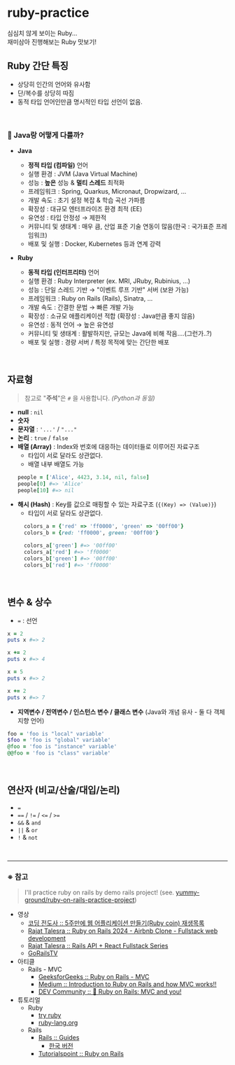 # ruby-practice
심심치 않게 보이는 Ruby...<br/>
재미삼아 진행해보는 Ruby 맛보기!
<br/>

## Ruby 간단 특징
- 상당히 인간의 언어와 유사함
- 단/복수를 상당히 따짐
- 동적 타입 언어인만큼 명시적인 타입 선언이 없음.

<br/>

### 🤔 Java랑 어떻게 다를까?
- **Java**
  - **정적 타입 (컴파일)** 언어
  - 실행 환경 : JVM (Java Virtual Machine)
  - 성능 : **높은** 성능 & **멀티 스레드** 최적화
  - 프레임워크 : Spring, Quarkus, Micronaut, Dropwizard, ...
  - 개발 속도 : 초기 설정 복잡 & 학습 곡선 가파름
  - 확장성 : 대규모 엔터프라이즈 환경 최적 (EE)
  - 유연성 : 타입 안정성 → 제한적
  - 커뮤니티 및 생태계 : 매우 큼, 산업 표준 기술 연동이 많음(한국 : 국가표준 프레임워크) 
  - 배포 및 실행 : Docker, Kubernetes 등과 연계 강력


- **Ruby**
  - **동적 타입 (인터프리터)** 언어 
  - 실행 환경 : Ruby Interpreter (ex. MRI, JRuby, Rubinius, ...)
  - 성능 : 단일 스레드 기반 → "이벤트 루프 기반" 서버 (보완 가능)
  - 프레임워크 : Ruby on Rails (Rails), Sinatra, ...
  - 개발 속도 : 간결한 문법 → 빠른 개발 가능
  - 확장성 : 소규모 애플리케이션 적합 (확장성 : Java만큼 좋지 않음)
  - 유연성 : 동적 언어 → 높은 유연성
  - 커뮤니티 및 생태계 : 활발하지만, 규모는 Java에 비해 작음....(그런가..?)
  - 배포 및 실행 : 경량 서버 / 특정 목적에 맞는 간단한 배포

<br/>    

## 자료형
> 참고로 "**주석**"은 `#` 을 사용합니다. _(Python과 동일)_ 
- **null** : `nil`
- **숫자**
- **문자열** : `'...'` / `"..."`
- **논리** : `true` / `false`
- **배열 (Array)** : Index와 번호에 대응하는 데이터들로 이루어진 자료구조
    - 타입이 서로 달라도 상관없다. 
    - 배열 내부 배열도 가능
    ```ruby
    people = ['Alice', 4423, 3.14, nil, false]
    people[0] #=> 'Alice'
    people[10] #=> nil
    ```
- **해시 (Hash)** : Key를 값으로 매핑할 수 있는 자료구조 (`{(Key) => (Value)}`)
    - 타입이 서로 달라도 상관없다.
    ```ruby
      colors_a = {'red' => 'ff0000', 'green' => '00ff00'}
      colors_b = {red: 'ff0000', green: '00ff00'}
  
      colors_a['green'] #=> '00ff00'
      colors_a['red'] #=> 'ff0000'
      colors_b['green'] #=> '00ff00'
      colors_b['red'] #=> 'ff0000'
     ```

<br/>  

## 변수 & 상수
- `=` : 선언
```ruby
x = 2 
puts x #=> 2

x += 2
puts x #=> 4

x = 5
puts x #=> 2

x += 2
puts x #=> 7
```
- **지역변수 / 전역변수 / 인스턴스 변수 / 클래스 변수** (Java와 개념 유사 - 둘 다 객체지향 언어)
```ruby
foo = 'foo is "local" variable'
$foo = 'foo is "global" variable'
@foo = 'foo is "instance" variable'
@@foo = 'foo is "class" variable'
```

<br/>    

## 연산자 (비교/산술/대입/논리)
- `=`
- `==` / `!=` / `<=` / `>=`
- `&&` & `and`
- `||` & `or`
- `!` & `not`


<br/>    

----
### ※ 참고
> I'll practice ruby on rails by demo rails project! (see. [yummy-ground/ruby-on-rails-practice-project](https://github.com/yummy-ground/ruby-on-rails-practice-project))
- 영상
  - [코딩 전도사 :: 5주만에 웹 어플리케이션 만들기(Ruby coin) 재생목록](https://www.youtube.com/watch?v=iNrT0O2_MQM&list=PLEBQPmkNcLCIE9ERi4k_nUkGgJoBizx6s)
  - [Rajat Talesra :: Ruby on Rails 2024 - Airbnb Clone - Fullstack web development](https://www.youtube.com/watch?v=CFk87gt_4JM&list=PLoDt3UyLUtch1KR0U_UZ9GXJ5NRe-7BAh)
  - [Rajat Talesra :: Rails API + React Fullstack Series](https://www.youtube.com/watch?v=O319tmmhrM8&list=PLoDt3UyLUtcjboxJVcObKvV_uNFeA8QCf)
  - [GoRailsTV](https://www.youtube.com/@GorailsTV)
- 아티클
  - Rails - MVC
    - [GeeksforGeeks :: Ruby on Rails - MVC](https://www.geeksforgeeks.org/ruby-on-rails-mvc/)
    - [Medium :: Introduction to Ruby on Rails and how MVC works!!](https://medium.com/nerd-for-tech/introduction-to-ruby-on-rails-and-how-mvc-works-c56dff61dce5) 
    - [DEV Community :: 🚀 Ruby on Rails: MVC and you!](https://dev.to/dumebii/model-view-controller-in-rails-a-deep-dive-into-the-mvc-architecture-4oi1)
- 튜토리얼
  - Ruby
    - [try ruby](https://try.ruby-lang.org/) 
    - [ruby-lang.org](https://www.ruby-lang.org/ko/documentation/)
  - Rails
    - [Rails :: Guides](https://guides.rubyonrails.org/index.html)
      - [한국 버전](https://rubykr.github.io/rails_guides/index.html)
    - [Tutorialspoint :: Ruby on Rails](https://www.tutorialspoint.com/ruby-on-rails/index.htm)